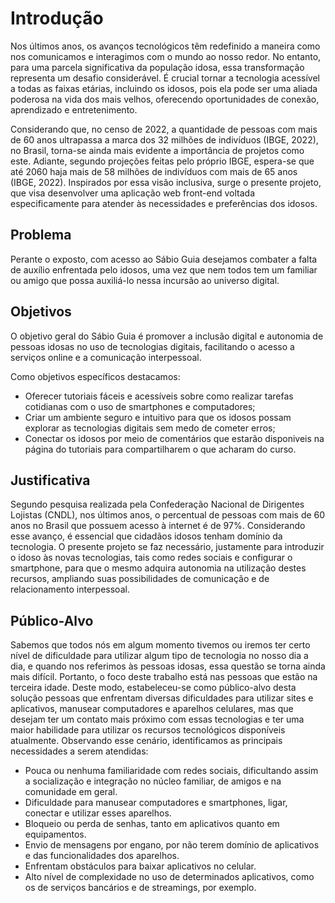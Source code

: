 # Introdução

Nos últimos anos, os avanços tecnológicos têm redefinido a maneira como nos comunicamos e interagimos com o mundo ao nosso redor. No entanto, para uma parcela significativa da população idosa, essa transformação representa um desafio considerável. É crucial tornar a tecnologia acessível a todas as faixas etárias, incluindo os idosos, pois ela pode ser uma aliada poderosa na vida dos mais velhos, oferecendo oportunidades de conexão, aprendizado e entretenimento.

Considerando que, no censo de 2022, a quantidade de pessoas com mais de 60 anos ultrapassa a marca dos 32 milhões de indivíduos (IBGE, 2022), no Brasil, torna-se ainda mais evidente a importância de projetos como este. Adiante, segundo projeções feitas pelo próprio IBGE, espera-se que até 2060 haja mais de 58 milhões de indivíduos com mais de 65 anos (IBGE, 2022). Inspirados por essa visão inclusiva, surge o presente projeto, que visa desenvolver uma aplicação web front-end voltada especificamente para atender às necessidades e preferências dos idosos. 


## Problema

Perante o exposto, com acesso ao Sábio Guia desejamos combater a falta de auxílio enfrentada pelo idosos, uma vez que nem todos tem um familiar ou amigo que possa auxiliá-lo nessa incursão ao universo digital.

## Objetivos

O objetivo geral do Sábio Guia é promover a inclusão digital e autonomia de pessoas idosas no uso de tecnologias digitais, facilitando o acesso a serviços online e a comunicação interpessoal. 

Como objetivos específicos destacamos:

<ul>
<li>Oferecer tutoriais fáceis e acessíveis sobre como realizar tarefas cotidianas com o uso de smartphones e computadores;</li>
<li>Criar um ambiente seguro e intuitivo para que os idosos possam explorar as tecnologias digitais sem medo de cometer erros;</li>
<li>Conectar os idosos por meio de comentários que estarão disponiveis na página do tutoriais para compartilharem o que acharam do curso.</li>
</ul>




## Justificativa

Segundo pesquisa realizada pela Confederação Nacional de Dirigentes Lojistas (CNDL), nos últimos anos, o percentual de pessoas com mais de 60 anos no Brasil que possuem acesso à internet é de 97%. Considerando esse avanço, é essencial que cidadãos idosos tenham domínio da tecnologia. O presente projeto se faz necessário, justamente para introduzir o idoso às novas tecnologias, tais como redes sociais e configurar o smartphone, para que o mesmo adquira autonomia na utilização destes recursos, ampliando suas possibilidades de comunicação e de relacionamento interpessoal.

## Público-Alvo

Sabemos que todos nós em algum momento tivemos ou iremos ter certo nível de dificuldade para utilizar algum tipo de tecnologia no nosso dia a dia, e quando nos referimos às pessoas idosas, essa questão se torna ainda mais difícil. Portanto, o foco deste trabalho está nas pessoas que estão na terceira idade.
Deste modo, estabeleceu-se como público-alvo desta solução pessoas que enfrentam diversas dificuldades para utilizar sites e aplicativos, manusear computadores e aparelhos celulares, mas que desejam ter um contato mais próximo com essas tecnologias e ter uma maior habilidade para utilizar os recursos tecnológicos disponíveis atualmente. Observando esse cenário, identificamos as principais necessidades a serem atendidas:
 - Pouca ou nenhuma familiaridade com redes sociais, dificultando assim a socialização e integração no núcleo familiar, de amigos e na comunidade em geral.
 - Dificuldade para manusear computadores e smartphones, ligar, conectar e utilizar esses aparelhos.
 - Bloqueio ou perda de senhas, tanto em aplicativos quanto em equipamentos.
 - Envio de mensagens por engano, por não terem domínio de aplicativos e das funcionalidades dos aparelhos.
 - Enfrentam obstáculos para baixar aplicativos no celular.
 - Alto nível de complexidade no uso de determinados aplicativos, como os de serviços bancários e de streamings, por exemplo.
